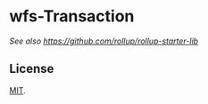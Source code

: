 # wfs-Transaction

*See also https://github.com/rollup/rollup-starter-lib*

## License

[MIT](LICENSE).

